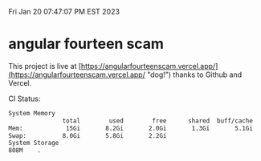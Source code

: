 Fri Jan 20 07:47:07 PM EST 2023

# angular fourteen scam


This project is live at [https://angularfourteenscam.vercel.app/](https://angularfourteenscam.vercel.app/ "dog!") thanks to Github and Vercel.

CI Status: 

```bash
System Memory
               total        used        free      shared  buff/cache   available
Mem:            15Gi       8.2Gi       2.0Gi       1.3Gi       5.1Gi       5.3Gi
Swap:          8.0Gi       5.8Gi       2.2Gi
System Storage
808M	.
